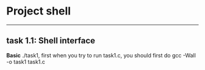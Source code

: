 <h1>Project shell</h1>
<hr>
<h2>task 1.1: Shell interface</h2>
<p>
<b>Basic</b>
  ./task1, first when you try to run task1.c, you should first do gcc -Wall -o task1 task1.c


</p>
